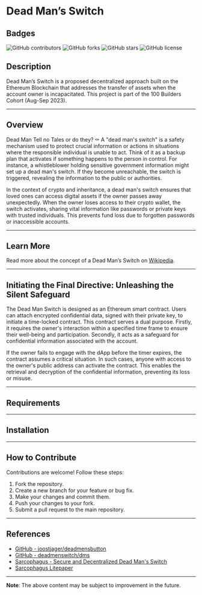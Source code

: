 # Dead Man’s Switch

## Badges

![GitHub contributors](https://img.shields.io/github/contributors/yourusername/yourrepository)
![GitHub forks](https://img.shields.io/github/forks/yourusername/yourrepository)
![GitHub stars](https://img.shields.io/github/stars/yourusername/yourrepository)
![GitHub license](https://img.shields.io/github/license/yourusername/yourrepository)

## Description

Dead Man’s Switch is a proposed decentralized approach built on the Ethereum Blockchain that addresses the transfer of assets when the account owner is incapacitated. This project is part of the 100 Builders Cohort (Aug-Sep 2023).

---

## Overview

Dead Man Tell no Tales or do they? ⚰️ A "dead man's switch" is a safety mechanism used to protect crucial information or actions in situations where the responsible individual is unable to act. Think of it as a backup plan that activates if something happens to the person in control. For instance, a whistleblower holding sensitive government information might set up a dead man's switch. If they become unreachable, the switch is triggered, revealing the information to the public or authorities.

In the context of crypto and inheritance, a dead man's switch ensures that loved ones can access digital assets if the owner passes away unexpectedly. When the owner loses access to their crypto wallet, the switch activates, sharing vital information like passwords or private keys with trusted individuals. This prevents fund loss due to forgotten passwords or inaccessible accounts.

---

## Learn More

Read more about the concept of a Dead Man’s Switch on [Wikipedia](https://en.wikipedia.org/wiki/Dead_man%27s_switch).

---

## Initiating the Final Directive: Unleashing the Silent Safeguard

The Dead Man Switch is designed as an Ethereum smart contract. Users can attach encrypted confidential data, signed with their private key, to initiate a time-locked contract. This contract serves a dual purpose. Firstly, it requires the owner's interaction within a specified time frame to ensure their well-being and participation. Secondly, it acts as a safeguard for confidential information associated with the account.

If the owner fails to engage with the dApp before the timer expires, the contract assumes a critical situation. In such cases, anyone with access to the owner's public address can activate the contract. This enables the retrieval and decryption of the confidential information, preventing its loss or misuse.

---

## Requirements

---

## Installation

---

## How to Contribute

Contributions are welcome! Follow these steps:

1. Fork the repository.
2. Create a new branch for your feature or bug fix.
3. Make your changes and commit them.
4. Push your changes to your fork.
5. Submit a pull request to the main repository.

---

## References

- [GitHub - joostjager/deadmensbutton](https://github.com/joostjager/deadmensbutton)
- [GitHub - deadmenswitch/dms](https://github.com/deadmenswitch/dms)
- [Sarcophagus - Secure and Decentralized Dead Man's Switch](https://sarcophagus.io/)
- [Sarcophagus Litepaper](https://sarcophagus.io/assets/pdf/sarcophagus_litepaper_v0.2.pdf)

---

**Note**: The above content may be subject to improvement in the future.

